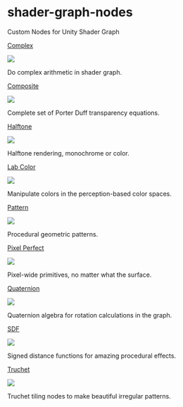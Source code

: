 # shader-graph-nodes

Custom Nodes for Unity Shader Graph

[Complex](https://github.com/gilescoope/shader-graph-nodes/tree/master/Nodes/Complex)

![](https://media.giphy.com/media/1k4TFmQR4VF2BlgP3V/giphy.gif)

Do complex arithmetic in shader graph.

[Composite](https://github.com/gilescoope/shader-graph-nodes/tree/master/Nodes/Composite)

![](https://media.giphy.com/media/vguUknl0cv6I8roYOo/giphy.gif)

Complete set of Porter Duff transparency equations.

[Halftone](https://github.com/gilescoope/shader-graph-nodes/tree/master/Nodes/Halftone)

![](https://media.giphy.com/media/27IZAO2XUA4ftXNADM/giphy.gif)

Halftone rendering, monochrome or color.

[Lab Color](https://github.com/gilescoope/shader-graph-nodes/tree/master/Nodes/Lab%20Color)

![](https://media.giphy.com/media/3rZT3jhdBvxHVWERsu/giphy.gif)

Manipulate colors in the perception-based color spaces.

[Pattern](https://github.com/gilescoope/shader-graph-nodes/tree/master/Nodes/Pattern)

![](https://media.giphy.com/media/1AIeYQqM3bocEvUG91/giphy.gif)

Procedural geometric patterns.

[Pixel Perfect](https://github.com/gilescoope/shader-graph-nodes/tree/master/Nodes/Pixel%20Perfect)

![](https://media.giphy.com/media/26S9rg68tQxOM1Qq5P/giphy.gif)

Pixel-wide primitives, no matter what the surface.

[Quaternion](https://github.com/gilescoope/shader-graph-nodes/tree/master/Nodes/Quaternion)

![](https://media.giphy.com/media/kFMNHPazCEKS8ySaO2/giphy.gif)

Quaternion algebra for rotation calculations in the graph.

[SDF](https://github.com/gilescoope/shader-graph-nodes/tree/master/Nodes/SDF)

![](https://media.giphy.com/media/6bdccghcG0TUc1uhbT/giphy.gif)

Signed distance functions for amazing procedural effects.

[Truchet](https://github.com/gilescoope/shader-graph-nodes/tree/master/Nodes/Truchet)

![](https://media.giphy.com/media/E1wbE3JmT8EnNU80Ij/giphy.gif)

Truchet tiling nodes to make beautiful irregular patterns.
